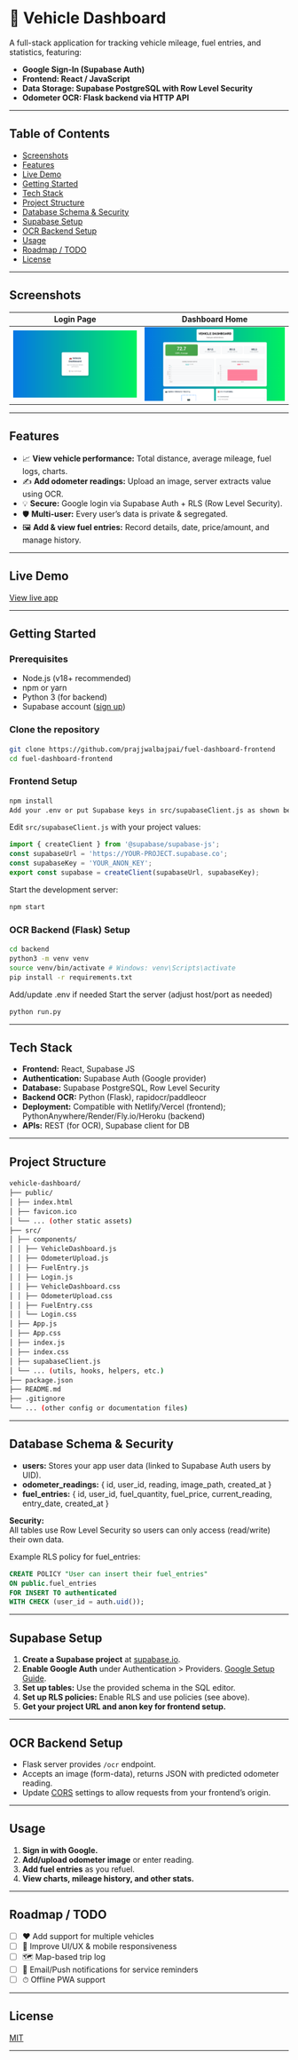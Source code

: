 # 🚗 Vehicle Dashboard

A full-stack application for tracking vehicle mileage, fuel entries, and statistics, featuring:
- **Google Sign-In (Supabase Auth)**
- **Frontend: React / JavaScript**
- **Data Storage: Supabase PostgreSQL with Row Level Security**
- **Odometer OCR: Flask backend via HTTP API**

---

## Table of Contents

- [Screenshots](#screenshots)
- [Features](#features)
- [Live Demo](#live-demo)
- [Getting Started](#getting-started)
- [Tech Stack](#tech-stack)
- [Project Structure](#project-structure)
- [Database Schema & Security](#database-schema--security)
- [Supabase Setup](#supabase-setup)
- [OCR Backend Setup](#ocr-backend-setup)
- [Usage](#usage)
- [Roadmap / TODO](#roadmap--todo)
- [License](#license)

---

## Screenshots

<!--
Replace the links below with your screenshots.
You can drag and drop images into your markdown editor or upload via the GitHub interface to get image URLs.
-->

| Login Page                 | Dashboard Home             |
|----------------------------|---------------------------|
| ![Login](screenshots/login.png) | ![Dashboard](screenshots/dashboard.png) |

---

## Features

- 📈 **View vehicle performance:** Total distance, average mileage, fuel logs, charts.
- ✍️ **Add odometer readings:** Upload an image, server extracts value using OCR.
- 💡 **Secure:** Google login via Supabase Auth + RLS (Row Level Security).
- 🛡 **Multi-user:** Every user’s data is private & segregated.
- 🖼 **Add & view fuel entries:** Record details, date, price/amount, and manage history.

---

## Live Demo

<!--
Add your live deployment link here (e.g., Vercel, Netlify, your own domain)
-->
[View live app](https://fuel-dashboard-frontend.vercel.app/)

---

## Getting Started

### Prerequisites

- Node.js (v18+ recommended)
- npm or yarn
- Python 3 (for backend)
- Supabase account ([sign up](https://supabase.io))

### Clone the repository

```bash
git clone https://github.com/prajjwalbajpai/fuel-dashboard-frontend
cd fuel-dashboard-frontend
```


### Frontend Setup

```bash
npm install
Add your .env or put Supabase keys in src/supabaseClient.js as shown below
```

Edit `src/supabaseClient.js` with your project values:

```js
import { createClient } from '@supabase/supabase-js';
const supabaseUrl = 'https://YOUR-PROJECT.supabase.co';
const supabaseKey = 'YOUR_ANON_KEY';
export const supabase = createClient(supabaseUrl, supabaseKey);
```

Start the development server:

```bash
npm start
```

### OCR Backend (Flask) Setup

```bash
cd backend
python3 -m venv venv
source venv/bin/activate # Windows: venv\Scripts\activate
pip install -r requirements.txt
```
Add/update .env if needed
Start the server (adjust host/port as needed)

```bash
python run.py
```
---

## Tech Stack

- **Frontend:** React, Supabase JS
- **Authentication:** Supabase Auth (Google provider)
- **Database:** Supabase PostgreSQL, Row Level Security
- **Backend OCR:** Python (Flask), rapidocr/paddleocr
- **Deployment:** Compatible with Netlify/Vercel (frontend); PythonAnywhere/Render/Fly.io/Heroku (backend)
- **APIs:** REST (for OCR), Supabase client for DB

---

## Project Structure
```bash
vehicle-dashboard/
├── public/
│ ├── index.html
│ ├── favicon.ico
│ └── ... (other static assets)
├── src/
│ ├── components/
│ │ ├── VehicleDashboard.js
│ │ ├── OdometerUpload.js
│ │ ├── FuelEntry.js
│ │ ├── Login.js
│ │ ├── VehicleDashboard.css
│ │ ├── OdometerUpload.css
│ │ ├── FuelEntry.css
│ │ └── Login.css
│ ├── App.js
│ ├── App.css
│ ├── index.js
│ ├── index.css
│ ├── supabaseClient.js
│ └── ... (utils, hooks, helpers, etc.)
├── package.json
├── README.md
├── .gitignore
└── ... (other config or documentation files)
```
---

## Database Schema & Security

- **users:** Stores your app user data (linked to Supabase Auth users by UID).
- **odometer_readings:** { id, user_id, reading, image_path, created_at }
- **fuel_entries:** { id, user_id, fuel_quantity, fuel_price, current_reading, entry_date, created_at }

**Security:**  
All tables use Row Level Security so users can only access (read/write) their own data.

Example RLS policy for fuel_entries:
```sql
CREATE POLICY "User can insert their fuel_entries"
ON public.fuel_entries
FOR INSERT TO authenticated
WITH CHECK (user_id = auth.uid());
```

---

## Supabase Setup

1. **Create a Supabase project** at [supabase.io](https://supabase.io).
2. **Enable Google Auth** under Authentication > Providers. [Google Setup Guide](https://supabase.com/docs/guides/auth/social-login/auth-google).
3. **Set up tables:** Use the provided schema in the SQL editor.
4. **Set up RLS policies:** Enable RLS and use policies (see above).
5. **Get your project URL and anon key for frontend setup.**

---

## OCR Backend Setup

- Flask server provides `/ocr` endpoint.
- Accepts an image (form-data), returns JSON with predicted odometer reading.
- Update [CORS](https://flask-cors.readthedocs.io/) settings to allow requests from your frontend’s origin.

---

## Usage

1. **Sign in with Google.**
2. **Add/upload odometer image** or enter reading.
3. **Add fuel entries** as you refuel.
4. **View charts, mileage history, and other stats.**

---

## Roadmap / TODO

- [ ] ❤️ Add support for multiple vehicles
- [ ] 🎨 Improve UI/UX & mobile responsiveness
- [ ] 🗺 Map-based trip log
- [ ] 🔔 Email/Push notifications for service reminders
- [ ] ⏱ Offline PWA support

---

## License

[MIT](LICENSE)

---
